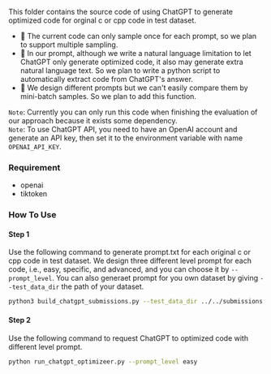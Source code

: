 This folder contains the source code of using ChatGPT to generate optimized code for orginal c or cpp code in test dataset.

- 🌱 The current code can only sample once for each prompt, so we plan to support multiple sampling.
- 🌱 In our prompt, although we write a natural language limitation to let ChatGPT only generate optimized code, it also may generate extra natural language text. So we plan to write a python script to automatically extract code from ChatGPT's answer.
- 🌱 We design different prompts but we can't easily compare them by mini-batch samples. So we plan to add this function.


`Note`: Currently you can only run this code when finishing the evaluation of our approach because it exists some dependency. <br />
`Note`: To use ChatGPT API, you need to have an OpenAI account and generate an API key, then set it to the environment variable with name ``OPENAI_API_KEY``.


### Requirement

- openai
- tiktoken



### How To Use

#### Step 1
Use the following command to generate prompt.txt for each original c or cpp code in test dataset. We design three different level prompt for each code, i.e., easy, specific, and advanced, and you can choose it by ``--prompt_level``. You can also generaet prompt for you own dataset by giving ``--test_data_dir`` the path of your dataset.

```bash
python3 build_chatgpt_submissions.py --test_data_dir ../../submissions --prompt_level easy
```

#### Step 2
Use the following command to request ChatGPT to optimized code with different level prompt.

```bash
python run_chatgpt_optimizeer.py --prompt_level easy
```
